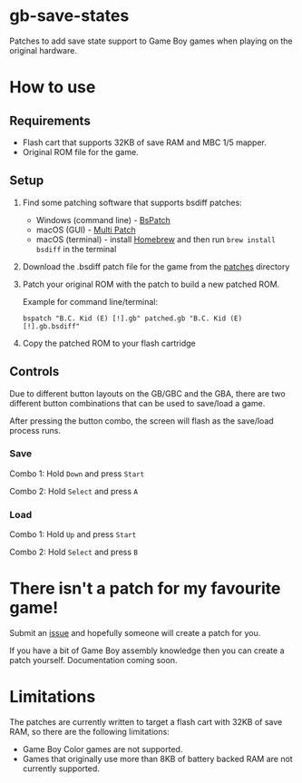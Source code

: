 # gb-save-states
Patches to add save state support to Game Boy games when playing on the original hardware.

# How to use

## Requirements

- Flash cart that supports 32KB of save RAM and MBC 1/5 mapper.
- Original ROM file for the game.

## Setup

1. Find some patching software that supports bsdiff patches:

   - Windows (command line) - [BsPatch](https://www.romhacking.net/utilities/929/)
   - macOS (GUI) - [Multi Patch](http://projects.sappharad.com/tools/multipatch.html)
   - macOS (terminal) - install [Homebrew](https://brew.sh/) and then run ```brew install bsdiff``` in the terminal

2. Download the .bsdiff patch file for the game from the [patches](https://github.com/mattcurrie/gb-save-states/tree/master/patches) directory


3. Patch your original ROM with the patch to build a new patched ROM. 

   Example for command line/terminal:

   ```
   bspatch "B.C. Kid (E) [!].gb" patched.gb "B.C. Kid (E) [!].gb.bsdiff"
   ```

4. Copy the patched ROM to your flash cartridge


## Controls

Due to different button layouts on the GB/GBC and the GBA, there are two different button combinations that can be used to save/load a game.  

After pressing the button combo, the screen will flash as the save/load process runs.


### Save 

Combo 1: Hold ```Down``` and press ```Start```

Combo 2: Hold ```Select``` and press ```A```

### Load

Combo 1: Hold ```Up``` and press ```Start```

Combo 2: Hold ```Select``` and press ```B```

# There isn't a patch for my favourite game!

Submit an [issue](https://github.com/mattcurrie/gb-save-states/issues) and hopefully someone will create a patch for you.

If you have a bit of Game Boy assembly knowledge then you can create a patch yourself.  Documentation coming soon.

# Limitations

The patches are currently written to target a flash cart with 32KB of save RAM, so there are the following limitations:

- Game Boy Color games are not supported.
- Games that originally use more than 8KB of battery backed RAM are not currently supported.

